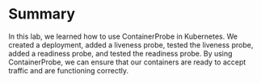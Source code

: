 # Summary

In this lab, we learned how to use ContainerProbe in Kubernetes. We created a deployment, added a liveness probe, tested the liveness probe, added a readiness probe, and tested the readiness probe. By using ContainerProbe, we can ensure that our containers are ready to accept traffic and are functioning correctly.
